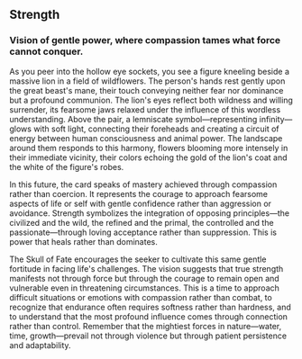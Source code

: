 ## Strength
### Vision of gentle power, where compassion tames what force cannot conquer.

As you peer into the hollow eye sockets, you see a figure kneeling beside a massive lion in a field of wildflowers. The person's hands rest gently upon the great beast's mane, their touch conveying neither fear nor dominance but a profound communion. The lion's eyes reflect both wildness and willing surrender, its fearsome jaws relaxed under the influence of this wordless understanding. Above the pair, a lemniscate symbol—representing infinity—glows with soft light, connecting their foreheads and creating a circuit of energy between human consciousness and animal power. The landscape around them responds to this harmony, flowers blooming more intensely in their immediate vicinity, their colors echoing the gold of the lion's coat and the white of the figure's robes.

In this future, the card speaks of mastery achieved through compassion rather than coercion. It represents the courage to approach fearsome aspects of life or self with gentle confidence rather than aggression or avoidance. Strength symbolizes the integration of opposing principles—the civilized and the wild, the refined and the primal, the controlled and the passionate—through loving acceptance rather than suppression. This is power that heals rather than dominates.

The Skull of Fate encourages the seeker to cultivate this same gentle fortitude in facing life's challenges. The vision suggests that true strength manifests not through force but through the courage to remain open and vulnerable even in threatening circumstances. This is a time to approach difficult situations or emotions with compassion rather than combat, to recognize that endurance often requires softness rather than hardness, and to understand that the most profound influence comes through connection rather than control. Remember that the mightiest forces in nature—water, time, growth—prevail not through violence but through patient persistence and adaptability.